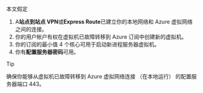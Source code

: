 本文假定

1. A**站点到站点 VPN**或**Express Route**已建立你的本地网络和 Azure 虚拟网络之间的连接。
2. 你的用户帐户有权在虚拟机已故障转移到 Azure 订阅中创建新的虚拟机。
3. 你的订阅的最小值 4 个核心可用于启动新进程服务器虚拟机。
4. 你有**配置服务器密码**可用。

> [!TIP]
> 确保你能够从虚拟机已故障转移到 Azure 虚拟网络连接 （在本地运行） 的配置服务器端口 443。
